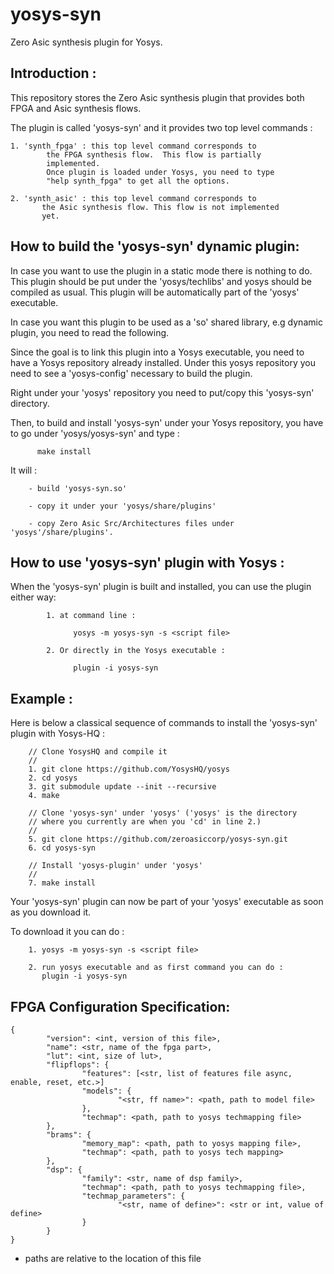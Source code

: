 # yosys-syn
Zero Asic synthesis plugin for Yosys.

Introduction :
------------
This repository stores the Zero Asic synthesis plugin that provides both FPGA and Asic synthesis flows.

The plugin is called 'yosys-syn' and it provides two top level commands : 

	1. 'synth_fpga' : this top level command corresponds to 
            the FPGA synthesis flow.  This flow is partially 
            implemented. 
            Once plugin is loaded under Yosys, you need to type 
            "help synth_fpga" to get all the options.

	2. 'synth_asic' : this top level command corresponds to 
           the Asic synthesis flow. This flow is not implemented 
           yet.

How to build the 'yosys-syn' dynamic plugin:
--------------------------------------------
In case you want to use the plugin in a static mode there is nothing to do. This plugin should be put under the 'yosys/techlibs' and yosys should be compiled as usual. This plugin will be automatically part of the 'yosys' executable. 

In case you want this plugin to be used as a 'so' shared library, e.g dynamic plugin, you need to read the following.
 
Since the goal is to link this plugin into a Yosys executable, you need to have a Yosys repository already installed. Under this yosys repository you need to see a 'yosys-config' necessary to build the plugin.

Right under your 'yosys' repository you need to put/copy this 'yosys-syn' directory.

Then, to build and install 'yosys-syn' under your Yosys repository, you have to go under 'yosys/yosys-syn' and type :

          make install

It will : 

        - build 'yosys-syn.so'

        - copy it under your 'yosys/share/plugins'

        - copy Zero Asic Src/Architectures files under 'yosys'/share/plugins'.

How to use 'yosys-syn' plugin with Yosys :
------------------------------------------
When the 'yosys-syn' plugin is built and installed, you can use the plugin either way: 

            1. at command line : 

                  yosys -m yosys-syn -s <script file>

            2. Or directly in the Yosys executable : 

                  plugin -i yosys-syn
               

Example : 
--------

Here is below a classical sequence of commands to install the 'yosys-syn' plugin with Yosys-HQ : 

        // Clone YosysHQ and compile it
        //
        1. git clone https://github.com/YosysHQ/yosys
        2. cd yosys
        3. git submodule update --init --recursive
        4. make

        // Clone 'yosys-syn' under 'yosys' ('yosys' is the directory 
        // where you currently are when you 'cd' in line 2.)
        //
        5. git clone https://github.com/zeroasiccorp/yosys-syn.git
        6. cd yosys-syn
        
        // Install 'yosys-plugin' under 'yosys'
        //
        7. make install

Your 'yosys-syn' plugin can now be part of your 'yosys' executable as soon as you download it.

To download it you can do :
  
        1. yosys -m yosys-syn -s <script file> 

        2. run yosys executable and as first command you can do :
           plugin -i yosys-syn

   
FPGA Configuration Specification:
---------------------------------

```
{
        "version": <int, version of this file>,
        "name": <str, name of the fpga part>,
        "lut": <int, size of lut>,
        "flipflops": {
                "features": [<str, list of features file async, enable, reset, etc.>]
                "models": {
                        "<str, ff name>": <path, path to model file>
                },
                "techmap": <path, path to yosys techmapping file>
        },
        "brams": {
                "memory_map": <path, path to yosys mapping file>,
                "techmap": <path, path to yosys tech mapping>
        },
        "dsp": {
                "family": <str, name of dsp family>,
                "techmap": <path, path to yosys techmapping file>,
                "techmap_parameters": {
                        "<str, name of define>": <str or int, value of define>
                }
        }
}
```

* paths are relative to the location of this file
